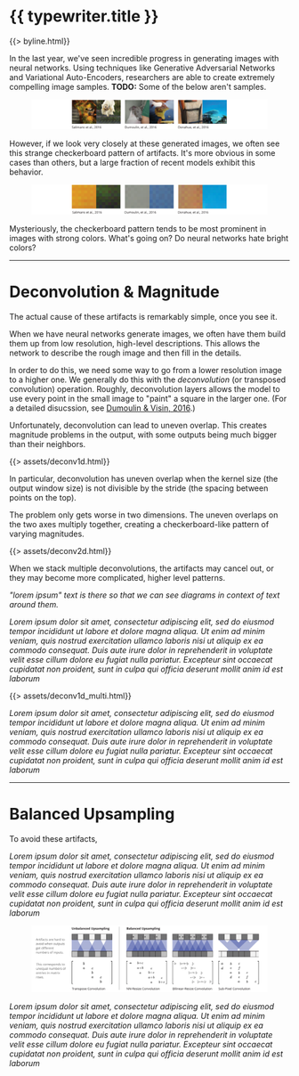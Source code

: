 <link rel="stylesheet" type="text/css" href="assets/common.css">
<script src="assets/d3.min.js"></script>
<script src="assets/d3-path.min.js"></script>
<script src="assets/underscore.js"></script>
<h1>{{ typewriter.title }}</h1>
{{> byline.html}}

In the last year, we've seen incredible progress in generating images with neural networks.
Using techniques like Generative Adversarial Networks and Variational Auto-Encoders,
researchers are able to create extremely compelling image samples. **TODO:** Some of the below aren't samples.

<figure class="w-page-clip">
<img src="assets/upsample_RecentSamples.png">
</figure>

However, if we look very closely at these generated images,
we often see this strange checkerboard pattern of artifacts.
It's more obvious in some cases than others,
but a large fraction of recent models exhibit this behavior.

<figure class="w-page-clip">
<img src="assets/upsample_RecentArtifacts.png">
</figure>

Mysteriously, the checkerboard pattern tends to be most prominent in images with strong colors.
What's going on? Do neural networks hate bright colors?

---

Deconvolution & Magnitude
==========================

The actual cause of these artifacts is remarkably simple, once you see it.

When we have neural networks generate images, we often have them build them up
from low resolution, high-level descriptions.
This allows the network to describe the rough image and then fill in the details.

In order to do this, we need some way to go from a lower resolution image to a higher one.
We generally do this with the *deconvolution* (or transposed convolution) operation.
Roughly, deconvolution layers allows the model to use every point
in the small image to "paint" a square in the larger one.
(For a detailed disucssion, see [Dumoulin & Visin, 2016](https://arxiv.org/pdf/1603.07285v1.pdf).)

Unfortunately, deconvolution can lead to uneven overlap.
This creates magnitude problems in the output, with some outputs being much bigger than their neighbors.

{{> assets/deconv1d.html}}

In particular, deconvolution has uneven overlap when the kernel size (the output window size) is not divisible by the stride (the spacing between points on the top).

The problem only gets worse in two dimensions. The uneven overlaps on the two axes multiply together, creating a checkerboard-like pattern of varying magnitudes.

{{> assets/deconv2d.html}}

When we stack multiple deconvolutions, the artifacts may cancel out, or they may become more complicated, higher level patterns.

*"lorem ipsum" text is there so that we can see diagrams in context of text around them.*

*Lorem ipsum dolor sit amet, consectetur adipiscing elit, sed do eiusmod tempor incididunt ut labore et dolore magna aliqua. Ut enim ad minim veniam, quis nostrud exercitation ullamco laboris nisi ut aliquip ex ea commodo consequat. Duis aute irure dolor in reprehenderit in voluptate velit esse cillum dolore eu fugiat nulla pariatur. Excepteur sint occaecat cupidatat non proident, sunt in culpa qui officia deserunt mollit anim id est laborum*

{{> assets/deconv1d_multi.html}}

*Lorem ipsum dolor sit amet, consectetur adipiscing elit, sed do eiusmod tempor incididunt ut labore et dolore magna aliqua. Ut enim ad minim veniam, quis nostrud exercitation ullamco laboris nisi ut aliquip ex ea commodo consequat. Duis aute irure dolor in reprehenderit in voluptate velit esse cillum dolore eu fugiat nulla pariatur. Excepteur sint occaecat cupidatat non proident, sunt in culpa qui officia deserunt mollit anim id est laborum*

-----

Balanced Upsampling
====================

To avoid these artifacts,

*Lorem ipsum dolor sit amet, consectetur adipiscing elit, sed do eiusmod tempor incididunt ut labore et dolore magna aliqua. Ut enim ad minim veniam, quis nostrud exercitation ullamco laboris nisi ut aliquip ex ea commodo consequat. Duis aute irure dolor in reprehenderit in voluptate velit esse cillum dolore eu fugiat nulla pariatur. Excepteur sint occaecat cupidatat non proident, sunt in culpa qui officia deserunt mollit anim id est laborum*

<figure class="w-page-clip-left">
<img src="assets/upsample_DeconvTypes.svg">
</figure>

*Lorem ipsum dolor sit amet, consectetur adipiscing elit, sed do eiusmod tempor incididunt ut labore et dolore magna aliqua. Ut enim ad minim veniam, quis nostrud exercitation ullamco laboris nisi ut aliquip ex ea commodo consequat. Duis aute irure dolor in reprehenderit in voluptate velit esse cillum dolore eu fugiat nulla pariatur. Excepteur sint occaecat cupidatat non proident, sunt in culpa qui officia deserunt mollit anim id est laborum*

<!--
Things Luke Vilnis suggested we look into:
* should we be calling it deconv?
* this paper argues for a different but related architecture http://128.84.21.199/pdf/1609.07009.pdf (seems like high-res literature already does soemthing similar to what we are doing)
-->
